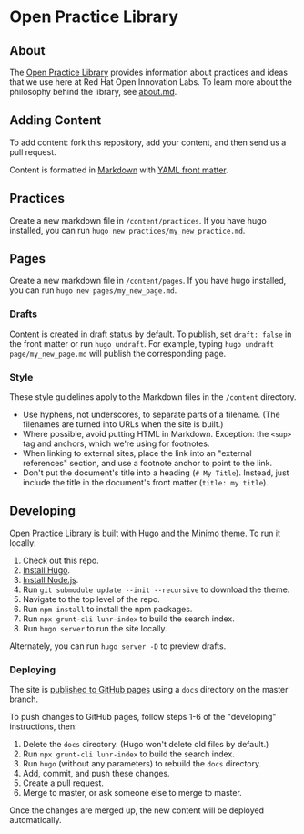 # Open Practice Library

## About

The [Open Practice Library](https://rht-labs.github.io/practice-library/) provides information about practices and ideas that we use here at Red Hat Open Innovation Labs. To learn more about the philosophy behind the library, see [about.md](content/page/about.md).

## Adding Content

To add content: fork this repository, add your content, and then send us a pull request.

Content is formatted in [Markdown](http://commonmark.org/help/) with [YAML front matter](https://gohugo.io/content-management/front-matter/).

## Practices

Create a new markdown file in `/content/practices`. If you have hugo installed, you can run `hugo new practices/my_new_practice.md`.

## Pages

Create a new markdown file in `/content/pages`. If you have hugo installed, you can run `hugo new pages/my_new_page.md`.

### Drafts

Content is created in draft status by default. To publish, set `draft: false` in the front matter or run `hugo undraft`. For example, typing `hugo undraft page/my_new_page.md` will publish the corresponding page.

### Style

These style guidelines apply to the Markdown files in the `/content` directory.

- Use hyphens, not underscores, to separate parts of a filename. (The filenames are turned into URLs when the site is built.)
- Where possible, avoid putting HTML in Markdown. Exception: the `<sup>` tag and anchors, which we're using for footnotes.
- When linking to external sites, place the link into an "external references" section, and use a footnote anchor to point to the link.
- Don't put the document's title into a heading (`# My Title`). Instead, just include the title in the document's front matter (`title: my title`).

## Developing

Open Practice Library is built with [Hugo](http://gohugo.io/) and the [Minimo theme](https://minimo.netlify.com/). To run it locally:

1. Check out this repo.
2. [Install Hugo](https://gohugo.io/getting-started/installing/).
3. [Install Node.js](https://nodejs.org/en/download/).
4. Run `git submodule update --init --recursive` to download the theme.
5. Navigate to the top level of the repo.
6. Run `npm install` to install the npm packages.
7. Run `npx grunt-cli lunr-index` to build the search index.
8. Run `hugo server` to run the site locally.

Alternately, you can run `hugo server -D` to preview drafts.

### Deploying

The site is [published to GitHub pages](https://help.github.com/articles/configuring-a-publishing-source-for-github-pages/#publishing-your-github-pages-site-from-a-docs-folder-on-your-master-branch) using a `docs` directory on the master branch.

To push changes to GitHub pages, follow steps 1-6 of the "developing" instructions, then:

1. Delete the `docs` directory. (Hugo won't delete old files by default.)
2. Run `npx grunt-cli lunr-index` to build the search index.
3. Run `hugo` (without any parameters) to rebuild the `docs` directory.
4. Add, commit, and push these changes.
5. Create a pull request.
6. Merge to master, or ask someone else to merge to master.

Once the changes are merged up, the new content will be deployed automatically.
